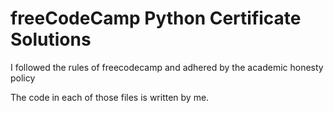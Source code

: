 # freeCodeCamp Python Certificate Solutions

I followed the rules of freecodecamp and adhered by the academic honesty policy

The code in each of those files is written by me.
